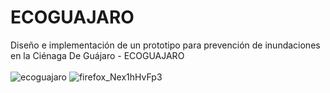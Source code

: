 # ECOGUAJARO
Diseño e implementación de un prototipo para prevención de inundaciones en la Ciénaga De Guájaro - ECOGUAJARO
<br>
<br>
![ecoguajaro](https://github.com/danieldelarosa/ecoguajaro.github.io/assets/5619520/bb47d016-3da1-44e0-b8cc-1a7da82bcad8)
![firefox_Nex1hHvFp3](https://github.com/danieldelarosa/ecoguajaro.github.io/assets/5619520/3a3f2406-4f98-4669-898f-6e104e29848e)



